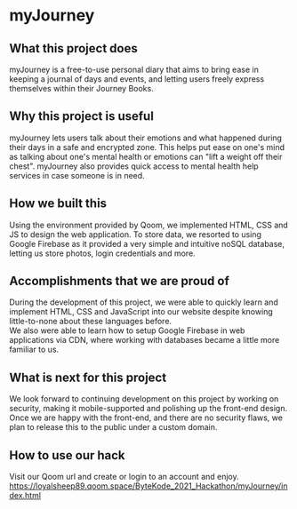 myJourney
==================
## What this project does
myJourney is a free-to-use personal diary that aims to bring ease in keeping a journal of days and events, and letting users freely express themselves within their Journey Books.
## Why this project is useful
myJourney lets users talk about their emotions and what happened during their days in a safe and encrypted zone. This helps put ease on one's mind as talking about one's mental health or emotions can "lift a weight off their chest". myJourney also provides quick access to mental health help services in case someone is in need.
## How we built this 
Using the environment provided by Qoom, we implemented HTML, CSS and JS to design the web application.
To store data, we resorted to using Google Firebase as it provided a very simple and intuitive noSQL database, letting us store photos, login credentials and more.
## Accomplishments that we are proud of 
During the development of this project, we were able to quickly learn and implement HTML, CSS and JavaScript into our website despite knowing little-to-none about these languages before.
<br>
We also were able to learn how to setup Google Firebase in web applications via CDN, where working with databases became a little more familiar to us.
## What is next for this project
We look forward to continuing development on this project by working on security, making it mobile-supported and polishing up the front-end design. Once we are happy with the front-end, and there are no security flaws, we plan to release this to the public under a custom domain.

## How to use our hack
Visit our Qoom url and create or login to an account and enjoy.<br>
https://loyalsheep89.qoom.space/ByteKode_2021_Hackathon/myJourney/index.html
